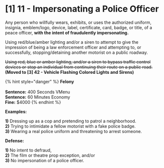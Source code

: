 # \[1] 11 - Impersonating a Police Officer

Any person who willfully wears, exhibits, or uses the authorized uniform, insignia, emblem/logo, device, label, certificate, card, badge, or title, of a peace officer, **with the intent of fraudulently impersonating.**

Using red/blue/amber lighting and/or a siren to attempt to give the impression of being a law enforcement officer and attempting to, or successfully, stopping/detaining another motorist on a public roadway.

~~Using red, blue or amber lighting, and/or a siren to bypass traffic control devices or stop an individual from continuing their route on a public road.~~ **(Moved to \[3] 42 - Vehicle Flashing Colored Lights and Sirens)**

{% hint style="danger" %}
**Felony**\
\
**Sentence:** 400 Seconds VMenu\
**Sentence:** 60 Minutes Economy\
**Fine:** $4000&#x20;
{% endhint %}

**Examples:**&#x20;

**1)** Dressing up as a cop and pretending to patrol a neighborhood.\
**2)** Trying to intimidate a fellow motorist with a fake police badge.\
**3)** Wearing a real police uniform and threatening to arrest someone.

**Defense:**

**1)** No intent to defraud,\
**2)** The film or theatre prop exception, and/or\
**3)** No impersonation of a police officer.

